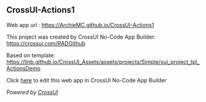 ## CrossUI-Actions1
Web app url : https://ArchieMC.github.io/CrossUI-Actions1

This project was created by CrossUI No-Code App Builder: https://crossui.com/RADGithub

Based on template: https://linb.github.io/CrossUI_Assets/assets/projects/Simple/xui_project_tpl_ActionsDemo

Click [here](https://crossui.com/RADGithub/#!from=github&owner=ArchieMC&repo=CrossUI-Actions1) to edit this web app in CrossUI No-Code App Builder

<i>Powered by [CrossUI](https://crossui.com)</i>
